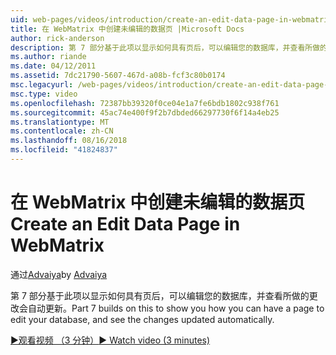 ```yaml
---
uid: web-pages/videos/introduction/create-an-edit-data-page-in-webmatrix
title: 在 WebMatrix 中创建未编辑的数据页 |Microsoft Docs
author: rick-anderson
description: 第 7 部分基于此项以显示如何具有页后，可以编辑您的数据库，并查看所做的更改会自动更新。
ms.author: riande
ms.date: 04/12/2011
ms.assetid: 7dc21790-5607-467d-a08b-fcf3c80b0174
msc.legacyurl: /web-pages/videos/introduction/create-an-edit-data-page-in-webmatrix
msc.type: video
ms.openlocfilehash: 72387bb39320f0ce04e1a7fe6bdb1802c938f761
ms.sourcegitcommit: 45ac74e400f9f2b7dbded66297730f6f14a4eb25
ms.translationtype: MT
ms.contentlocale: zh-CN
ms.lasthandoff: 08/16/2018
ms.locfileid: "41824837"
---
```

<a name="create-an-edit-data-page-in-webmatrix"></a><span data-ttu-id="c2a1c-103">在 WebMatrix 中创建未编辑的数据页</span><span class="sxs-lookup"><span data-stu-id="c2a1c-103">Create an Edit Data Page in WebMatrix</span></span>
====================
<span data-ttu-id="c2a1c-104">通过[Advaiya](https://twitter.com/Advaiyasolns)</span><span class="sxs-lookup"><span data-stu-id="c2a1c-104">by [Advaiya](https://twitter.com/Advaiyasolns)</span></span>

<span data-ttu-id="c2a1c-105">第 7 部分基于此项以显示如何具有页后，可以编辑您的数据库，并查看所做的更改会自动更新。</span><span class="sxs-lookup"><span data-stu-id="c2a1c-105">Part 7 builds on this to show you how you can have a page to edit your database, and see the changes updated automatically.</span></span>

[<span data-ttu-id="c2a1c-106">&#9654;观看视频 （3 分钟）</span><span class="sxs-lookup"><span data-stu-id="c2a1c-106">&#9654; Watch video (3 minutes)</span></span>](https://channel9.msdn.com/Blogs/ASP-NET-Site-Videos/create-an-edit-data-page-in-webmatrix)
